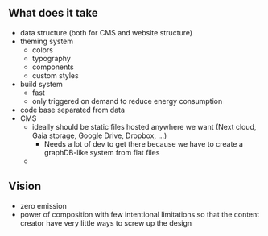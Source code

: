 ## What does it take

- data structure (both for CMS and website structure)
- theming system
  - colors
  - typography
  - components
  - custom styles
- build system
  - fast
  - only triggered on demand to reduce energy consumption
- code base separated from data
- CMS
  - ideally should be static files hosted anywhere we want (Next cloud, Gaia storage, Google Drive, Dropbox, ...)
    - Needs a lot of dev to get there because we have to create a graphDB-like system from flat files
  -

## Vision

- zero emission
- power of composition with few intentional limitations so that the content creator have very little ways to screw up the design
